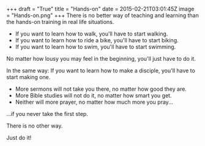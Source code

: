+++
draft = "True"
title = "Hands-on"
date = 2015-02-21T03:01:45Z
image = "Hands-on.png"
+++
There is no better way of teaching and learning than the hands-on training in real life situations.

* If you want to learn how to walk, you'll have to start walking.
* If you want to learn how to ride a bike, you'll have to start biking.
* If you want to learn how to swim, you'll have to start swimming.

No matter how lousy you may feel in the beginning, you'll just have to do it.

In the same way: If you want to learn how to make a disciple, you'll have to start making one.

* More sermons will not take you there, no matter how good they are.
* More Bible studies will not do it, no matter how smart you get.
* Neither will more prayer, no matter how much more you pray...

...if you never take the first step.

There is no other way.

Just do it!
